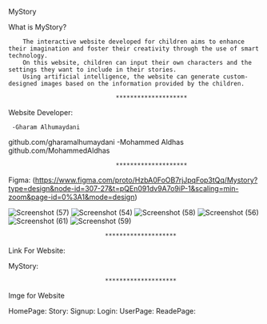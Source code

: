 MyStory

What is MyStory?

        The interactive website developed for children aims to enhance their imagination and foster their creativity through the use of smart technology. 
      	On this website, children can input their own characters and the settings they want to include in their stories.
        Using artificial intelligence, the website can generate custom-designed images based on the information provided by the children.

                                  ********************

Website Developer:

     -Gharam Alhumaydani
github.com/gharamalhumaydani
      -Mohammed Aldhas 
github.com/MohammedAldhas

                                  ********************
				  
Figma:
(https://www.figma.com/proto/HzbA0FoOB7rjJpqFop3tQq/Mystory?type=design&node-id=307-27&t=pQEn091dv9A7o9iP-1&scaling=min-zoom&page-id=0%3A1&mode=design)


![Screenshot (57)](https://github.com/MohammedAldhas/final-project/assets/86461558/2fff6d1a-ad9e-4552-9129-7c117b2d4830)
![Screenshot (54)](https://github.com/MohammedAldhas/final-project/assets/86461558/0c0245d4-0810-439d-bb21-f1184c9bff59)
![Screenshot (58)](https://github.com/MohammedAldhas/final-project/assets/86461558/0319ff05-9f7d-45d1-8ff1-58bb95946041)
![Screenshot (56)](https://github.com/MohammedAldhas/final-project/assets/86461558/5b4349c2-39ce-4441-9f8d-8dd624ae5deb)
![Screenshot (61)](https://github.com/MohammedAldhas/final-project/assets/86461558/71c7e214-7602-4b7b-9508-c5e095384155)
![Screenshot (59)](https://github.com/MohammedAldhas/final-project/assets/86461558/3ca32b7c-301d-4158-8745-02bab5bd1941)


                               ********************

Link For Website:

MyStory:

                               ********************

								
Imge for Website

HomePage:
Story:
Signup:
Login:
UserPage:
ReadePage:




